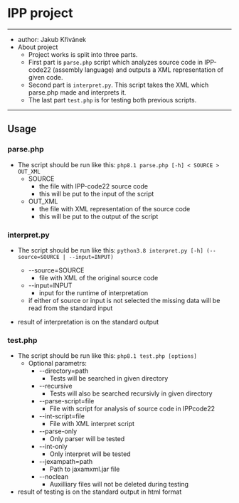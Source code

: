 # IPP project
---

- author: Jakub Křivánek
- About project
  * Project works is split into three parts. 
  * First part is `parse.php` script which analyzes source code in IPP-code22 (assembly language) and outputs a XML representation of given code.
  * Second part is `interpret.py`. This script takes the XML which parse.php made and interprets it.
  * The last part `test.php` is for testing both previous scripts.

---
## Usage
### parse.php
- The script should be run like this: `php8.1 parse.php [-h] < SOURCE > OUT_XML` 
  * SOURCE 
    - the file with IPP-code22 source code
    - this will be put to the input of the script
  * OUT_XML
    - the file with XML representation of the source code
    - this will be put to the output of the script

### interpret.py
- The script should be run like this: `python3.8 interpret.py [-h] (--source=SOURCE | --input=INPUT)` 

  * --source=SOURCE
    - file with XML of the original source code
  * --input=INPUT
    - input for the runtime of interpretation
  * if either of source or input is not selected the missing data will be read from the standard input
- result of interpretation is on the standard output

### test.php
- The script should be run like this: `php8.1 test.php [options]`
  * Optional parametrs:
    - --directory=path 
        + Tests will be searched in given directory
    - --recursive 
        + Tests will also be searched recursivly in given directory
    - --parse-script=file 
        + File with script for analysis of source code in IPPcode22
    - --int-script=file 
        + File with XML interpret script
    - --parse-only 
        + Only parser will be tested
    - --int-only 
        + Only interpret will be tested
    - --jexampath=path 
        + Path to jaxamxml.jar file
    - --noclean 
        + Auxilliary files will not be deleted during testing
- result of testing is on the standard output in html format

